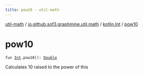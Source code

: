 ```yaml
---
title: pow10 - util-math
---
```


[util-math](../../index.html) / [io.github.sof3.graphmine.util.math](../index.html) / [kotlin.Int](index.html) / [pow10](./pow10.html)

# pow10

`fun `[`Int`](https://kotlinlang.org/api/latest/jvm/stdlib/kotlin/-int/index.html)`.pow10(): `[`Double`](https://kotlinlang.org/api/latest/jvm/stdlib/kotlin/-double/index.html)

Calculates 10 raised to the power of this

